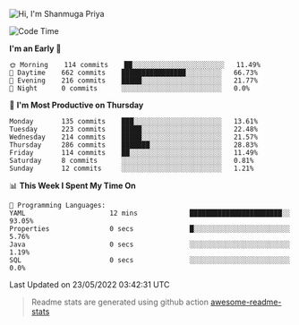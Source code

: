 ![Hi, I'm Shanmuga Priya](https://user-images.githubusercontent.com/11372997/129910864-2785432b-adea-4e52-92eb-f9290c766e28.gif)

<!--START_SECTION:waka-->
![Code Time](http://img.shields.io/badge/Code%20Time-825%20hrs%2055%20mins-blue)

**I'm an Early 🐤** 

```text
🌞 Morning    114 commits    ██░░░░░░░░░░░░░░░░░░░░░░░   11.49% 
🌆 Daytime    662 commits    ████████████████░░░░░░░░░   66.73% 
🌃 Evening    216 commits    █████░░░░░░░░░░░░░░░░░░░░   21.77% 
🌙 Night      0 commits      ░░░░░░░░░░░░░░░░░░░░░░░░░   0.0%

```
📅 **I'm Most Productive on Thursday** 

```text
Monday       135 commits    ███░░░░░░░░░░░░░░░░░░░░░░   13.61% 
Tuesday      223 commits    █████░░░░░░░░░░░░░░░░░░░░   22.48% 
Wednesday    214 commits    █████░░░░░░░░░░░░░░░░░░░░   21.57% 
Thursday     286 commits    ███████░░░░░░░░░░░░░░░░░░   28.83% 
Friday       114 commits    ██░░░░░░░░░░░░░░░░░░░░░░░   11.49% 
Saturday     8 commits      ░░░░░░░░░░░░░░░░░░░░░░░░░   0.81% 
Sunday       12 commits     ░░░░░░░░░░░░░░░░░░░░░░░░░   1.21%

```


📊 **This Week I Spent My Time On** 

```text
💬 Programming Languages: 
YAML                     12 mins             ███████████████████████░░   93.05% 
Properties               0 secs              █░░░░░░░░░░░░░░░░░░░░░░░░   5.76% 
Java                     0 secs              ░░░░░░░░░░░░░░░░░░░░░░░░░   1.19% 
SQL                      0 secs              ░░░░░░░░░░░░░░░░░░░░░░░░░   0.0%

```


 Last Updated on 23/05/2022 03:42:31 UTC
<!--END_SECTION:waka-->
> Readme stats are generated using github action [awesome-readme-stats](https://github.com/anmol098/waka-readme-stats)
<!--
**Shanmugapriya03/Shanmugapriya03** is a ✨ _special_ ✨ repository because its `README.md` (this file) appears on your GitHub profile.

Here are some ideas to get you started:

- 🔭 I’m currently working on ...
- 🌱 I’m currently learning ...
- 👯 I’m looking to collaborate on ...
- 🤔 I’m looking for help with ...
- 💬 Ask me about ...
- 📫 How to reach me: ...
- 😄 Pronouns: ...
- ⚡ Fun fact: ...
-->
